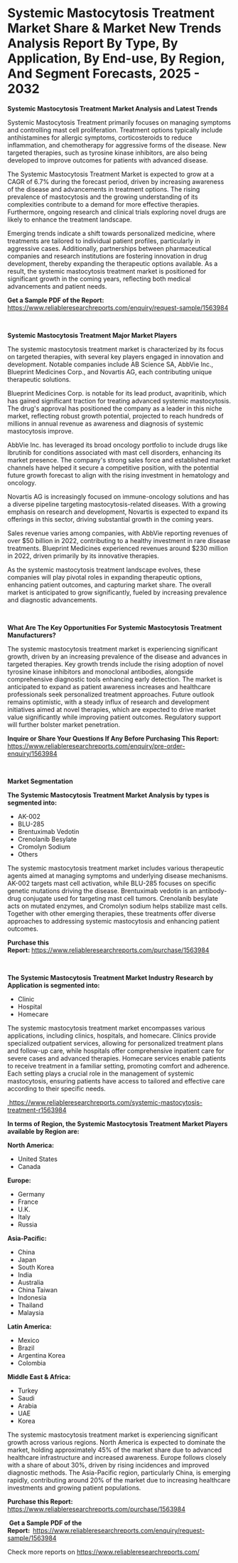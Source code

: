 <p><h1>Systemic Mastocytosis Treatment Market Share & Market New Trends Analysis Report By Type, By Application, By End-use, By Region, And Segment Forecasts, 2025 - 2032</h1></p><p><strong>Systemic Mastocytosis Treatment Market Analysis and Latest Trends</strong></p>
<p><p>Systemic Mastocytosis Treatment primarily focuses on managing symptoms and controlling mast cell proliferation. Treatment options typically include antihistamines for allergic symptoms, corticosteroids to reduce inflammation, and chemotherapy for aggressive forms of the disease. New targeted therapies, such as tyrosine kinase inhibitors, are also being developed to improve outcomes for patients with advanced disease. </p><p>The Systemic Mastocytosis Treatment Market is expected to grow at a CAGR of 6.7% during the forecast period, driven by increasing awareness of the disease and advancements in treatment options. The rising prevalence of mastocytosis and the growing understanding of its complexities contribute to a demand for more effective therapies. Furthermore, ongoing research and clinical trials exploring novel drugs are likely to enhance the treatment landscape. </p><p>Emerging trends indicate a shift towards personalized medicine, where treatments are tailored to individual patient profiles, particularly in aggressive cases. Additionally, partnerships between pharmaceutical companies and research institutions are fostering innovation in drug development, thereby expanding the therapeutic options available. As a result, the systemic mastocytosis treatment market is positioned for significant growth in the coming years, reflecting both medical advancements and patient needs.</p></p>
<p><strong>Get a Sample PDF of the Report:&nbsp;</strong> <a href="https://www.reliableresearchreports.com/enquiry/request-sample/1563984?utm_campaign=2957&utm_medium=2&utm_source=Github&utm_content=ia&utm_term=08032025&utm_id=systemic-mastocytosis-treatment">https://www.reliableresearchreports.com/enquiry/request-sample/1563984</a></p>
<p>&nbsp;</p>
<p><strong>Systemic Mastocytosis Treatment Major Market Players</strong></p>
<p><p>The systemic mastocytosis treatment market is characterized by its focus on targeted therapies, with several key players engaged in innovation and development. Notable companies include AB Science SA, AbbVie Inc., Blueprint Medicines Corp., and Novartis AG, each contributing unique therapeutic solutions.</p><p>Blueprint Medicines Corp. is notable for its lead product, avapritinib, which has gained significant traction for treating advanced systemic mastocytosis. The drug's approval has positioned the company as a leader in this niche market, reflecting robust growth potential, projected to reach hundreds of millions in annual revenue as awareness and diagnosis of systemic mastocytosis improve.</p><p>AbbVie Inc. has leveraged its broad oncology portfolio to include drugs like Ibrutinib for conditions associated with mast cell disorders, enhancing its market presence. The company's strong sales force and established market channels have helped it secure a competitive position, with the potential future growth forecast to align with the rising investment in hematology and oncology.</p><p>Novartis AG is increasingly focused on immune-oncology solutions and has a diverse pipeline targeting mastocytosis-related diseases. With a growing emphasis on research and development, Novartis is expected to expand its offerings in this sector, driving substantial growth in the coming years. </p><p>Sales revenue varies among companies, with AbbVie reporting revenues of over $50 billion in 2022, contributing to a healthy investment in rare disease treatments. Blueprint Medicines experienced revenues around $230 million in 2022, driven primarily by its innovative therapies. </p><p>As the systemic mastocytosis treatment landscape evolves, these companies will play pivotal roles in expanding therapeutic options, enhancing patient outcomes, and capturing market share. The overall market is anticipated to grow significantly, fueled by increasing prevalence and diagnostic advancements.</p></p>
<p>&nbsp;</p>
<p><strong>What Are The Key Opportunities For Systemic Mastocytosis Treatment Manufacturers?</strong></p>
<p><p>The systemic mastocytosis treatment market is experiencing significant growth, driven by an increasing prevalence of the disease and advances in targeted therapies. Key growth trends include the rising adoption of novel tyrosine kinase inhibitors and monoclonal antibodies, alongside comprehensive diagnostic tools enhancing early detection. The market is anticipated to expand as patient awareness increases and healthcare professionals seek personalized treatment approaches. Future outlook remains optimistic, with a steady influx of research and development initiatives aimed at novel therapies, which are expected to drive market value significantly while improving patient outcomes. Regulatory support will further bolster market penetration.</p></p>
<p><strong>Inquire or Share Your Questions If Any Before Purchasing This Report:</strong> <a href="https://www.reliableresearchreports.com/enquiry/pre-order-enquiry/1563984?utm_campaign=2957&utm_medium=2&utm_source=Github&utm_content=ia&utm_term=08032025&utm_id=systemic-mastocytosis-treatment">https://www.reliableresearchreports.com/enquiry/pre-order-enquiry/1563984</a></p>
<p>&nbsp;</p>
<p><strong>Market Segmentation</strong></p>
<p><strong>The Systemic Mastocytosis Treatment Market Analysis by types is segmented into:</strong></p>
<p><ul><li>AK-002</li><li>BLU-285</li><li>Brentuximab Vedotin</li><li>Crenolanib Besylate</li><li>Cromolyn Sodium</li><li>Others</li></ul></p>
<p><p>The systemic mastocytosis treatment market includes various therapeutic agents aimed at managing symptoms and underlying disease mechanisms. AK-002 targets mast cell activation, while BLU-285 focuses on specific genetic mutations driving the disease. Brentuximab vedotin is an antibody-drug conjugate used for targeting mast cell tumors. Crenolanib besylate acts on mutated enzymes, and Cromolyn sodium helps stabilize mast cells. Together with other emerging therapies, these treatments offer diverse approaches to addressing systemic mastocytosis and enhancing patient outcomes.</p></p>
<p><strong>Purchase this Report:&nbsp;</strong><a href="https://www.reliableresearchreports.com/purchase/1563984?utm_campaign=2957&utm_medium=2&utm_source=Github&utm_content=ia&utm_term=08032025&utm_id=systemic-mastocytosis-treatment">https://www.reliableresearchreports.com/purchase/1563984</a></p>
<p>&nbsp;</p>
<p><strong>The Systemic Mastocytosis Treatment Market Industry Research by Application is segmented into:</strong></p>
<p><ul><li>Clinic</li><li>Hospital</li><li>Homecare</li></ul></p>
<p><p>The systemic mastocytosis treatment market encompasses various applications, including clinics, hospitals, and homecare. Clinics provide specialized outpatient services, allowing for personalized treatment plans and follow-up care, while hospitals offer comprehensive inpatient care for severe cases and advanced therapies. Homecare services enable patients to receive treatment in a familiar setting, promoting comfort and adherence. Each setting plays a crucial role in the management of systemic mastocytosis, ensuring patients have access to tailored and effective care according to their specific needs.</p></p>
<p><a href="https://www.reliableresearchreports.com/systemic-mastocytosis-treatment-r1563984?utm_campaign=2957&utm_medium=2&utm_source=Github&utm_content=ia&utm_term=08032025&utm_id=systemic-mastocytosis-treatment">&nbsp;https://www.reliableresearchreports.com/systemic-mastocytosis-treatment-r1563984</a></p>
<p><strong>In terms of Region, the Systemic Mastocytosis Treatment Market Players available by Region are:</strong></p>
<p>
    <p> <strong> North America: </strong>
        <ul>
            <li>United States</li>
            <li>Canada</li>
        </ul>
        </p> 
    <p> <strong> Europe: </strong>
        <ul>
            <li>Germany</li>
            <li>France</li>
            <li>U.K.</li>
            <li>Italy</li>
            <li>Russia</li>
        </ul>
        </p> 
    <p> <strong> Asia-Pacific: </strong>
        <ul>
            <li>China</li>
            <li>Japan</li>
            <li>South Korea</li>
            <li>India</li>
            <li>Australia</li>
            <li>China Taiwan</li>
            <li>Indonesia</li>
            <li>Thailand</li>
            <li>Malaysia</li>
        </ul>
        </p> 
    <p> <strong> Latin America: </strong>
        <ul>
            <li>Mexico</li>
            <li>Brazil</li>
            <li>Argentina Korea</li>
            <li>Colombia</li>
        </ul>
        </p> 
    <p> <strong> Middle East & Africa: </strong>
        <ul>
            <li>Turkey</li>
            <li>Saudi</li>
            <li>Arabia</li>
            <li>UAE</li>
            <li>Korea</li>
        </ul>
    </p>
    </p>
<p><p>The systemic mastocytosis treatment market is experiencing significant growth across various regions. North America is expected to dominate the market, holding approximately 45% of the market share due to advanced healthcare infrastructure and increased awareness. Europe follows closely with a share of about 30%, driven by rising incidences and improved diagnostic methods. The Asia-Pacific region, particularly China, is emerging rapidly, contributing around 20% of the market due to increasing healthcare investments and growing patient populations.</p></p>
<p><strong>Purchase this Report: </strong><a href="https://www.reliableresearchreports.com/purchase/1563984?utm_campaign=2957&utm_medium=2&utm_source=Github&utm_content=ia&utm_term=08032025&utm_id=systemic-mastocytosis-treatment">https://www.reliableresearchreports.com/purchase/1563984</a></p>
<p>&nbsp;<strong>Get a Sample PDF of the Report:&nbsp;&nbsp;</strong><a href="https://www.reliableresearchreports.com/enquiry/request-sample/1563984?utm_campaign=2957&utm_medium=2&utm_source=Github&utm_content=ia&utm_term=08032025&utm_id=systemic-mastocytosis-treatment">https://www.reliableresearchreports.com/enquiry/request-sample/1563984</a></p>
<p><strong></strong></p>
<p>Check more reports on <a href="https://www.reliableresearchreports.com/?utm_campaign=2957&utm_medium=2&utm_source=Github&utm_content=ia&utm_term=08032025&utm_id=systemic-mastocytosis-treatment">https://www.reliableresearchreports.com/</a></p>